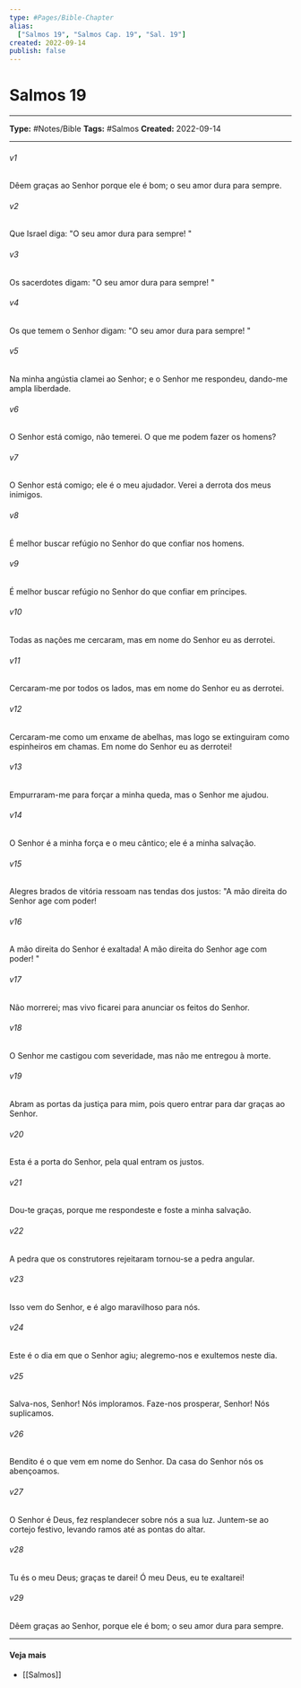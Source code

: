 ```yaml
---
type: #Pages/Bible-Chapter
alias:
  ["Salmos 19", "Salmos Cap. 19", "Sal. 19"]
created: 2022-09-14
publish: false
---
```


# Salmos 19

---

**Type:** #Notes/Bible
**Tags:** #Salmos
**Created:** 2022-09-14

---

###### v1
Dêem graças ao Senhor porque ele é bom; o seu amor dura para sempre.
###### v2
Que Israel diga: "O seu amor dura para sempre! "
###### v3
Os sacerdotes digam: "O seu amor dura para sempre! "
###### v4
Os que temem o Senhor digam: "O seu amor dura para sempre! "
###### v5
Na minha angústia clamei ao Senhor; e o Senhor me respondeu, dando-me ampla liberdade.
###### v6
O Senhor está comigo, não temerei. O que me podem fazer os homens?
###### v7
O Senhor está comigo; ele é o meu ajudador. Verei a derrota dos meus inimigos.
###### v8
É melhor buscar refúgio no Senhor do que confiar nos homens.
###### v9
É melhor buscar refúgio no Senhor do que confiar em príncipes.
###### v10
Todas as nações me cercaram, mas em nome do Senhor eu as derrotei.
###### v11
Cercaram-me por todos os lados, mas em nome do Senhor eu as derrotei.
###### v12
Cercaram-me como um enxame de abelhas, mas logo se extinguiram como espinheiros em chamas. Em nome do Senhor eu as derrotei!
###### v13
Empurraram-me para forçar a minha queda, mas o Senhor me ajudou.
###### v14
O Senhor é a minha força e o meu cântico; ele é a minha salvação.
###### v15
Alegres brados de vitória ressoam nas tendas dos justos: "A mão direita do Senhor age com poder!
###### v16
A mão direita do Senhor é exaltada! A mão direita do Senhor age com poder! "
###### v17
Não morrerei; mas vivo ficarei para anunciar os feitos do Senhor.
###### v18
O Senhor me castigou com severidade, mas não me entregou à morte.
###### v19
Abram as portas da justiça para mim, pois quero entrar para dar graças ao Senhor.
###### v20
Esta é a porta do Senhor, pela qual entram os justos.
###### v21
Dou-te graças, porque me respondeste e foste a minha salvação.
###### v22
A pedra que os construtores rejeitaram tornou-se a pedra angular.
###### v23
Isso vem do Senhor, e é algo maravilhoso para nós.
###### v24
Este é o dia em que o Senhor agiu; alegremo-nos e exultemos neste dia.
###### v25
Salva-nos, Senhor! Nós imploramos. Faze-nos prosperar, Senhor! Nós suplicamos.
###### v26
Bendito é o que vem em nome do Senhor. Da casa do Senhor nós os abençoamos.
###### v27
O Senhor é Deus, fez resplandecer sobre nós a sua luz. Juntem-se ao cortejo festivo, levando ramos até as pontas do altar.
###### v28
Tu és o meu Deus; graças te darei! Ó meu Deus, eu te exaltarei!
###### v29
Dêem graças ao Senhor, porque ele é bom; o seu amor dura para sempre.


---

#### Veja mais

- [[Salmos]]
